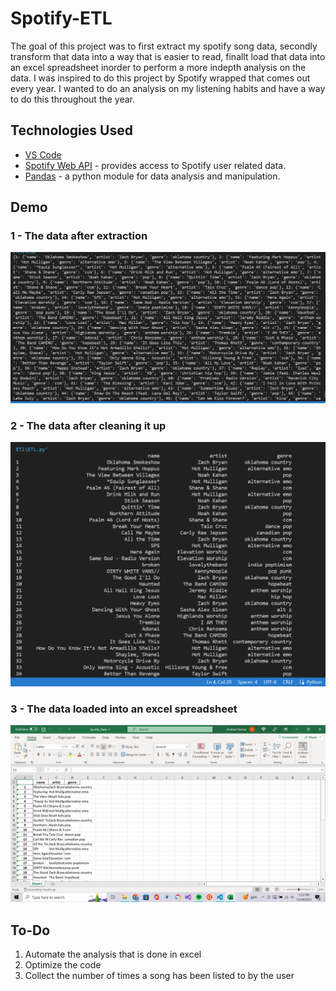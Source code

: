 # Spotify-ETL

The goal of this project was to first extract my spotify song data, secondly transform that data into a way that is easier to read, finallt load that data into an excel spreadsheet inorder to perform a more indepth analysis on the data. I was inspired to do this project by Spotify wrapped that comes out every year. I wanted to do an analysis on my listening habits and have a way to do this throughout the year.

## Technologies Used
- [VS Code](https://code.visualstudio.com/)
- [Spotify Web API](https://developer.spotify.com/documentation/web-api/) - provides access to Spotify user related data.
- [Pandas](https://pandas.pydata.org/) - a python module for data analysis and manipulation.

## Demo
### 1 - The data after extraction
![demo](https://github.com/andrewfarmer13/Spotify-ETL/blob/main/images/dirtyData.png)
### 2 - The data after cleaning it up
![demo](https://github.com/andrewfarmer13/Spotify-ETL/blob/main/images/cleanData.png)
### 3 - The data loaded into an excel spreadsheet
![demo](https://github.com/andrewfarmer13/Spotify-ETL/blob/main/images/excelScreenshot.png)

## To-Do
1. Automate the analysis that is done in excel
2. Optimize the code
3. Collect the number of times a song has been listed to by the user
